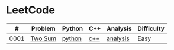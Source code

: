 LeetCode
========
 

| # | Problem | Python | C++ | Analysis | Difficulty |
|---| ----- | -------- | ---------- | ---------- | ---------- |
|0001|[Two Sum](https://leetcode.com/problems/two-sum/) |[python](./src/0001-Two-Sum/two_sum.py)|[c++](./src/0001-Two-Sum/two_sum.cpp)| [analysis](./src/0001-Two-Sum/README.md) | Easy|
